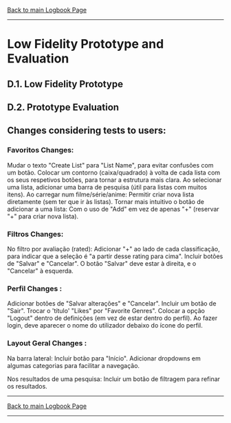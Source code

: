 [Back to main Logbook Page](../hci_logbook.md)

---
# Low Fidelity Prototype and Evaluation

## D.1. Low Fidelity Prototype

## D.2. Prototype Evaluation
## Changes considering tests to users:
### Favoritos Changes:

Mudar o texto "Create List" para "List Name", para evitar confusões com um botão.
Colocar um contorno (caixa/quadrado) à volta de cada lista com os seus respetivos botões, para tornar a estrutura mais clara.
Ao selecionar uma lista, adicionar uma barra de pesquisa (útil para listas com muitos itens).
Ao carregar num filme/série/anime:
Permitir criar nova lista diretamente (sem ter que ir às listas).
Tornar mais intuitivo o botão de adicionar a uma lista:
Com o uso de "Add" em vez de apenas "+" (reservar "+" para criar nova lista).

### Filtros Changes:

No filtro por avaliação (rated):
Adicionar "+" ao lado de cada classificação, para indicar que a seleção é "a partir desse rating para cima".
Incluir botões de "Salvar" e "Cancelar".
O botão "Salvar" deve estar à direita, e o "Cancelar" à esquerda.

### Perfil Changes :

Adicionar botões de "Salvar alterações" e "Cancelar".
Incluir um botão de "Sair".
Trocar o 'título' "Likes" por "Favorite Genres".
Colocar a opção "Logout" dentro de definições (em vez de estar dentro do perfil).
Ao fazer login, deve aparecer o nome do utilizador debaixo do ícone do perfil.

### Layout Geral Changes :

Na barra lateral:
Incluir botão para "Início".
Adicionar dropdowns em algumas categorias para facilitar a navegação.

Nos resultados de uma pesquisa:
Incluir um botão de filtragem para refinar os resultados.

---
[Back to main Logbook Page](../hci_logbook.md)

---